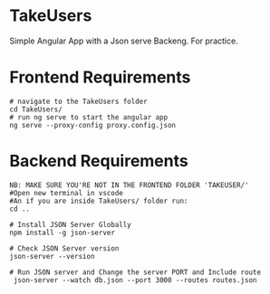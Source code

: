 # TakeUsers
Simple Angular App with a Json serve Backeng. For practice.

# Frontend Requirements

```
# navigate to the TakeUsers folder
cd TakeUsers/
# run ng serve to start the angular app
ng serve --proxy-config proxy.config.json
```

# Backend Requirements
```
NB: MAKE SURE YOU'RE NOT IN THE FRONTEND FOLDER 'TAKEUSER/'
#Open new terminal in vscode
#An if you are inside TakeUsers/ folder run:
cd ..

# Install JSON Server Globally
npm install -g json-server

# Check JSON Server version
json-server --version

# Run JSON server and Change the server PORT and Include route
 json-server --watch db.json --port 3000 --routes routes.json
 
```
